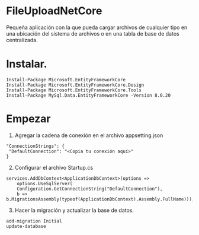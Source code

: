 # FileUploadNetCore
 Pequeña aplicación con la que pueda cargar archivos de cualquier tipo en una ubicación del sistema de archivos o en una tabla de base de datos centralizada.

# Instalar.
 ```
Install-Package Microsoft.EntityFrameworkCore
Install-Package Microsoft.EntityFrameworkCore.Design
Install-Package Microsoft.EntityFrameworkCore.Tools
Install-Package MySql.Data.EntityFrameworkCore -Version 8.0.20

 ```
 
 # Empezar
 
 1. Agregar la cadena de conexión en el archivo appsetting.json
 ```
 "ConnectionStrings": {
  "DefaultConnection": "<Copia tu conexión aquí>"
}
```

2. Configurar el archivo Startup.cs
```
services.AddDbContext<ApplicationDbContext>(options =>
    options.UseSqlServer(
    Configuration.GetConnectionString("DefaultConnection"),
    b => b.MigrationsAssembly(typeof(ApplicationDbContext).Assembly.FullName)));
```

3. Hacer la migración y actualizar la base de datos.
```
add-migration Initial
update-database
```

